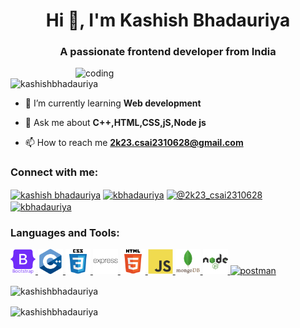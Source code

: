 
<h1 align="center">Hi 👋, I'm Kashish Bhadauriya</h1>
<h3 align="center">A passionate frontend developer from India</h3>
<img align="right" alt="coding" width="400" src="https://cdn.dribbble.com/userupload/30832962/file/original-199091f9b19f067153ecd518321a3898.gif" alt="">


<p align="left"> <img src="https://komarev.com/ghpvc/?username=kashishbhadauriya&label=Profile%20views&color=0e75b6&style=flat" alt="kashishbhadauriya" /> </p>

- 🌱 I’m currently learning **Web development**

- 💬 Ask me about **C++,HTML,CSS,jS,Node js**

- 📫 How to reach me **2k23.csai2310628@gmail.com**

<h3 align="left">Connect with me:</h3>
<p align="left">
<a href="https://linkedin.com/in/kashish bhadauriya" target="blank"><img align="center" src="https://raw.githubusercontent.com/rahuldkjain/github-profile-readme-generator/master/src/images/icons/Social/linked-in-alt.svg" alt="kashish bhadauriya" height="30" width="40" /></a>
<a href="https://www.codechef.com/users/kbhadauriya" target="blank"><img align="center" src="https://cdn.jsdelivr.net/npm/simple-icons@3.1.0/icons/codechef.svg" alt="kbhadauriya" height="30" width="40" /></a>
<a href="https://www.hackerrank.com/2k23_csai2310628" target="blank"><img align="center" src="https://raw.githubusercontent.com/rahuldkjain/github-profile-readme-generator/master/src/images/icons/Social/hackerrank.svg" alt="@2k23_csai2310628" height="30" width="40" /></a>
<a href="https://www.leetcode.com/kbhadauriya" target="blank"><img align="center" src="https://raw.githubusercontent.com/rahuldkjain/github-profile-readme-generator/master/src/images/icons/Social/leet-code.svg" alt="kbhadauriya" height="30" width="40" /></a>
</p>

<h3 align="left">Languages and Tools:</h3>
<p align="left"> <a href="https://getbootstrap.com" target="_blank" rel="noreferrer"> <img src="https://raw.githubusercontent.com/devicons/devicon/master/icons/bootstrap/bootstrap-plain-wordmark.svg" alt="bootstrap" width="40" height="40"/> </a> <a href="https://www.w3schools.com/cpp/" target="_blank" rel="noreferrer"> <img src="https://raw.githubusercontent.com/devicons/devicon/master/icons/cplusplus/cplusplus-original.svg" alt="cplusplus" width="40" height="40"/> </a> <a href="https://www.w3schools.com/css/" target="_blank" rel="noreferrer"> <img src="https://raw.githubusercontent.com/devicons/devicon/master/icons/css3/css3-original-wordmark.svg" alt="css3" width="40" height="40"/> </a> <a href="https://expressjs.com" target="_blank" rel="noreferrer"> <img src="https://raw.githubusercontent.com/devicons/devicon/master/icons/express/express-original-wordmark.svg" alt="express" width="40" height="40"/> </a> <a href="https://www.w3.org/html/" target="_blank" rel="noreferrer"> <img src="https://raw.githubusercontent.com/devicons/devicon/master/icons/html5/html5-original-wordmark.svg" alt="html5" width="40" height="40"/> </a> <a href="https://developer.mozilla.org/en-US/docs/Web/JavaScript" target="_blank" rel="noreferrer"> <img src="https://raw.githubusercontent.com/devicons/devicon/master/icons/javascript/javascript-original.svg" alt="javascript" width="40" height="40"/> </a> <a href="https://www.mongodb.com/" target="_blank" rel="noreferrer"> <img src="https://raw.githubusercontent.com/devicons/devicon/master/icons/mongodb/mongodb-original-wordmark.svg" alt="mongodb" width="40" height="40"/> </a> <a href="https://nodejs.org" target="_blank" rel="noreferrer"> <img src="https://raw.githubusercontent.com/devicons/devicon/master/icons/nodejs/nodejs-original-wordmark.svg" alt="nodejs" width="40" height="40"/> </a> <a href="https://postman.com" target="_blank" rel="noreferrer"> <img src="https://www.vectorlogo.zone/logos/getpostman/getpostman-icon.svg" alt="postman" width="40" height="40"/> </a> </p>

<p><img align="center" src="https://github-readme-stats.vercel.app/api/top-langs?username=kashishbhadauriya&show_icons=true&locale=en&layout=compact" alt="kashishbhadauriya" /></p>

<p><img align="center" src="https://github-readme-streak-stats.herokuapp.com/?user=kashishbhadauriya&" alt="kashishbhadauriya" /></p>
